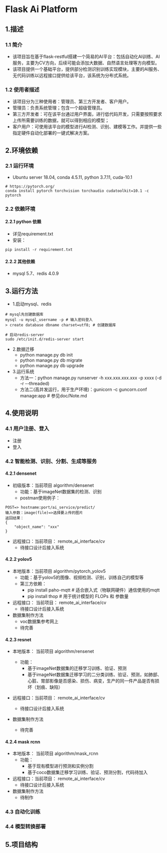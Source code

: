 # Flask Ai Platform

## 1.描述
### 1.1 简介
- 该项目旨在基于flask-restful搭建一个简易的AI平台：包括自动化AI训练、AI服务，主要为CV方向，后续可能会添加大数据、自然语言处理等方向模型。
- 该项目提供一个基础平台，提供部分检测识别训练实现模块，主要的AI服务、无代码训练以远程接口提供给该平台，该系统为分布式系统。
### 1.2 使用者描述
- 该项目分为三种使用者：管理员、第三方开发者、客户用户。
- 管理员：负责系统管理；包含一个超级管理员。
- 第三方开发者：可在该平台通过用户界面，进行低代码开发，只需要按照要求上传所需要训练的数据，就可以得到相应的模型；
- 客户用户：可使用该平台的模型进行AI检测、识别、建模等工作。并提供一些指定硬件自动化部署的一键式解决方案。

## 2.环境依赖
### 2.1 运行环境
- Ubuntu server 18.04, conda 4.5.11, python 3.7.11, cuda-10.1
```
# https://pytorch.org/
conda install pytorch torchvision torchaudio cudatoolkit=10.1 -c pytorch
```
### 2.2 依赖环境
#### 2.2.1 python 依赖
- 详见requirement.txt
- 安装：
```
pip install -r requirement.txt
```
#### 2.2.2 其他依赖
- mysql 5.7、redis 4.0.9

## 3.运行方法
- 1.启动mysql、redis
```
# mysql先创建数据库
mysql -u mysql_username -p # 输入密码登入
> create database dbname charset=utf8; # 创建数据库

# 启动redis-server
sudo /etc/init.d/redis-server start
```
- 2.数据迁移
    - python manage.py db init
    - python manage.py db migrate
    - python manage.py db upgrade
- 3.运行系统
    - 方法一：python manage.py runserver -h xxx.xxx.xxx.xxx -p xxxx (-d -r --threaded)
    - 方法二(高并发运行，用于生产环境)：gunicorn -c guncorn.conf manage:app  # 参见doc/Note.md
    
## 4.使用说明
### 4.1 用户注册、登入
- 注册
- 登入

### 4.2 智能检测、识别、分割、生成等服务
#### 4.2.1 densenet
- 初级版本：当前项目 algorithm/densenet
    - 功能：基于imageNet数据集的检测、识别
    - postman使用例子：
```
POST=> hostname:port/ai_service/predict/
输入参数：image(file)=>选择要上传的图片
返回结果：
{
    "object_name": "xxx"
}
```
- 远程接口：当前项目： remote_ai_interface/cv
    - 待接口设计后接入系统
#### 4.2.2 yolov5
- 本地版本：当前项目 algorithm/pytorch_yolov5
    - 功能：基于yolov5的图像、视频检测、识别，训练自己的模型等
    - 第三方依赖：
        - pip install paho-mqtt   # 适合嵌入式（物联网硬件）通信使用的mqtt
        - pip install thop        # 用于统计模型的 FLOPs 和 参数量
- 远程接口： 当前项目： remote_ai_interface/cv
    - 待接口设计后接入系统
- 数据集制作方法
    - voc数据集参考网上
    - 待完善
#### 4.2.3 resnet
- 本地版本： 当前项目 algorithm/rensenet
    - 功能：
        - 基于imageNet数据集的迁移学习训练、验证、预测
        - 基于imageNet数据集迁移学习的二分类训练、验证、预测，如肺部、心脏、胃部影像是否感染、损伤、病变，生产的同一件产品是否有损坏（划痕、缺陷）
- 远程接口：当前项目： remote_ai_interface/cv
    - 待接口设计后接入系统
    
- 数据集制作方法
    - 待完善

#### 4.2.4 mask rcnn
- 本地版本： 当前项目 algorithm/mask_rcnn
    - 功能：
        - 基于现有模型进行预测和实例分割
        - 基于coco数据集迁移学习训练、验证、预测分割，代码待加入
- 远程接口：当前项目： remote_ai_interface/cv
    - 待接口设计后接入系统
- 数据集制作方法
    - 待制作

### 4.3 自动化训练

### 4.4 模型转换部署

## 5.项目结构